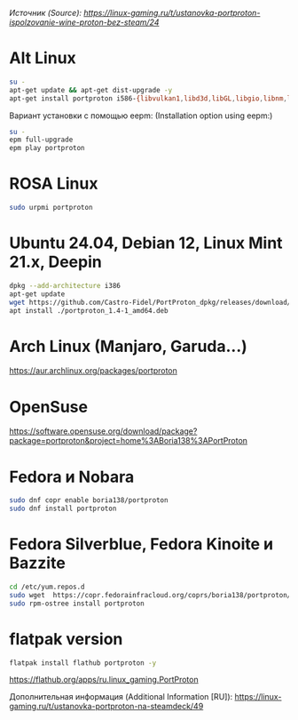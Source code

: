 *Источник (Source): https://linux-gaming.ru/t/ustanovka-portproton-ispolzovanie-wine-proton-bez-steam/24*

# Alt Linux

```bash
su -
apt-get update && apt-get dist-upgrade -y
apt-get install portproton i586-{libvulkan1,libd3d,libGL,libgio,libnm,libnsl1,libnss,glibc-nss,glibc-pthread,libunwind,xorg-dri-swrast}
```

Вариант установки с помощью eepm: (Installation option using eepm:)

```bash
su -
epm full-upgrade
epm play portproton
```

# ROSA Linux

```bash
sudo urpmi portproton
```

# Ubuntu 24.04, Debian 12, Linux Mint 21.x, Deepin

```bash
dpkg --add-architecture i386
apt-get update
wget https://github.com/Castro-Fidel/PortProton_dpkg/releases/download/portproton_1.4-1_amd64/portproton_1.4-1_amd64.deb
apt install ./portproton_1.4-1_amd64.deb
```

# Arch Linux (Manjaro, Garuda...)

https://aur.archlinux.org/packages/portproton

# OpenSuse

https://software.opensuse.org/download/package?package=portproton&project=home%3ABoria138%3APortProton

# Fedora и Nobara

```bash
sudo dnf copr enable boria138/portproton
sudo dnf install portproton
```

# Fedora Silverblue, Fedora Kinoite и Bazzite

```bash
cd /etc/yum.repos.d
sudo wget  https://copr.fedorainfracloud.org/coprs/boria138/portproton/repo/fedora-$(rpm -E %fedora)/boria138-portproton-$(rpm -E %fedora).repo
sudo rpm-ostree install portproton
```

# flatpak version

```bash
flatpak install flathub portproton -y
```

https://flathub.org/apps/ru.linux_gaming.PortProton

Дополнительная информация (Additional Information [RU]): https://linux-gaming.ru/t/ustanovka-portproton-na-steamdeck/49
